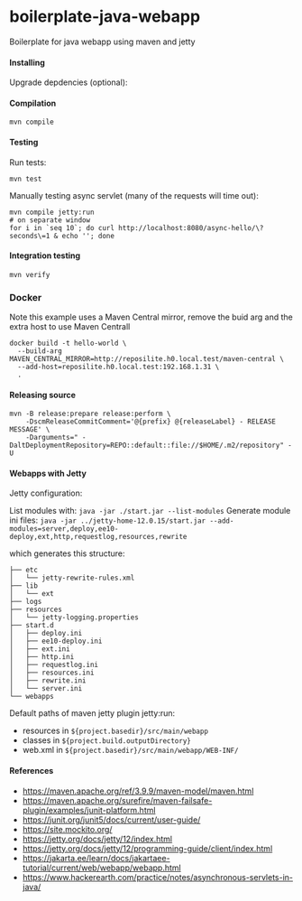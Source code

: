 # boilerplate-java-webapp
Boilerplate for java webapp using maven and jetty


#### Installing

Upgrade depdencies (optional):




#### Compilation

```shell
mvn compile
```


#### Testing

Run tests:

```shell
mvn test
```

Manually testing async servlet (many of the requests will time out):

```shell
mvn compile jetty:run
# on separate window
for i in `seq 10`; do curl http://localhost:8080/async-hello/\?seconds\=1 & echo ''; done
```


#### Integration testing
```shell
mvn verify
```

### Docker

Note this example uses a Maven Central mirror, remove the buid arg and the extra host to use Maven Centrall

```shell
docker build -t hello-world \
  --build-arg MAVEN_CENTRAL_MIRROR=http://reposilite.h0.local.test/maven-central \
  --add-host=reposilite.h0.local.test:192.168.1.31 \
  .
```


#### Releasing source


```shell
mvn -B release:prepare release:perform \
	-DscmReleaseCommitComment='@{prefix} @{releaseLabel} - RELEASE MESSAGE' \
	-Darguments=" -DaltDeploymentRepository=REPO::default::file://$HOME/.m2/repository" -U
 ```

#### Webapps with Jetty

Jetty configuration:

List modules with: `java -jar ./start.jar --list-modules`
Generate module ini files: `java -jar ../jetty-home-12.0.15/start.jar --add-modules=server,deploy,ee10-deploy,ext,http,requestlog,resources,rewrite`

which generates this structure:

```
├── etc
│   └── jetty-rewrite-rules.xml
├── lib
│   └── ext
├── logs
├── resources
│   └── jetty-logging.properties
├── start.d
│   ├── deploy.ini
│   ├── ee10-deploy.ini
│   ├── ext.ini
│   ├── http.ini
│   ├── requestlog.ini
│   ├── resources.ini
│   ├── rewrite.ini
│   └── server.ini
└── webapps
```


Default paths of maven jetty plugin jetty:run:
- resources in `${project.basedir}/src/main/webapp`
- classes in `${project.build.outputDirectory}`
- web.xml in `${project.basedir}/src/main/webapp/WEB-INF/`



#### References

- https://maven.apache.org/ref/3.9.9/maven-model/maven.html
- https://maven.apache.org/surefire/maven-failsafe-plugin/examples/junit-platform.html
- https://junit.org/junit5/docs/current/user-guide/
- https://site.mockito.org/
- https://jetty.org/docs/jetty/12/index.html
- https://jetty.org/docs/jetty/12/programming-guide/client/index.html
- https://jakarta.ee/learn/docs/jakartaee-tutorial/current/web/webapp/webapp.html
- https://www.hackerearth.com/practice/notes/asynchronous-servlets-in-java/
